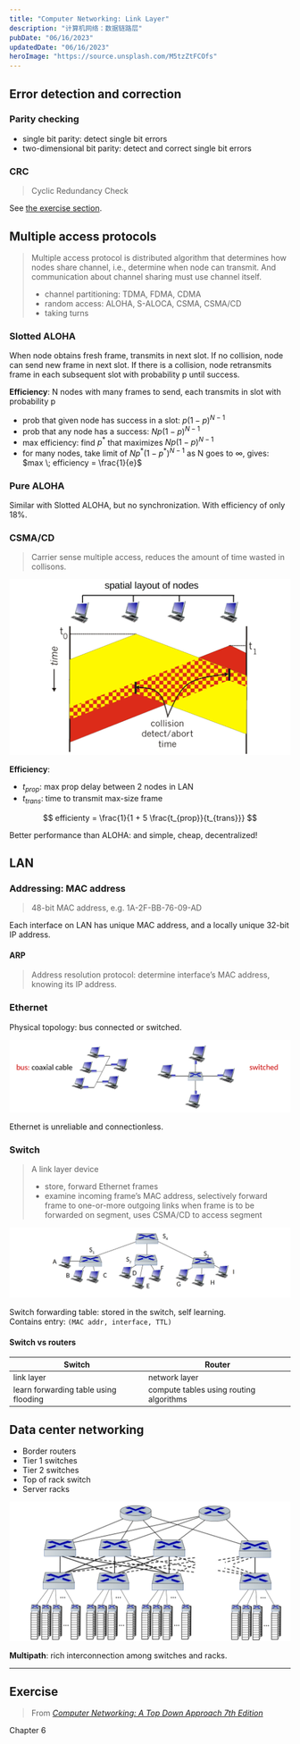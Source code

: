 ```yaml
---
title: "Computer Networking: Link Layer"
description: "计算机网络：数据链路层"
pubDate: "06/16/2023"
updatedDate: "06/16/2023"
heroImage: "https://source.unsplash.com/M5tzZtFCOfs"
---
```


## Error detection and correction

### Parity checking

- single bit parity: detect single bit errors
- two-dimensional bit parity: detect and correct single bit errors

### CRC

> Cyclic Redundancy Check

See [the exercise section](#exercise).

## Multiple access protocols

> Multiple access protocol is distributed algorithm that determines how nodes share channel,
> i.e., determine when node can transmit. And communication about channel sharing must use channel itself.
> - channel partitioning: TDMA, FDMA, CDMA
> - random access: ALOHA, S-ALOCA, CSMA, CSMA/CD
> - taking turns

### Slotted ALOHA

When node obtains fresh frame, transmits in next slot.
If no collision, node can send new frame in next slot.
If there is a collision, node retransmits frame in each subsequent slot with probability p until success.

**Efficiency**: N nodes with many frames to send, each transmits in slot with probability p
- prob that given node has success in a slot: $p(1-p)^{N-1}$
- prob that any node has a success: $Np(1-p)^{N-1}$
- max efficiency: find $p^*$ that maximizes $Np(1-p)^{N-1}$
- for many nodes, take limit of $Np^*(1-p^*)^{N-1}$ as N goes to $\infty$,
gives: $max \; efficiency = \frac{1}{e}$

### Pure ALOHA

Similar with Slotted ALOHA, but no synchronization. With efficiency of only 18%.

### CSMA/CD

> Carrier sense multiple access, reduces the amount of time wasted in collisons.

![](../../../assets/computer_networking/CSMA.png)

**Efficiency**:
- $t_{prop}$: max prop delay between 2 nodes in LAN
- $t_{trans}$: time to transmit max-size frame

$$
efficienty = \frac{1}{1 + 5 \frac{t_{prop}}{t_{trans}}}
$$

Better performance than ALOHA: and simple, cheap, decentralized!

## LAN

### Addressing: MAC address

> 48-bit MAC address, e.g. 1A-2F-BB-76-09-AD

Each interface on LAN has unique MAC address, and a locally unique 32-bit IP address.

#### ARP

> Address resolution protocol: determine interface’s MAC address, knowing its IP address.

### Ethernet

Physical topology: bus connected or switched.

![](../../../assets/computer_networking/ethernet_topology.png)

Ethernet is unreliable and connectionless.

### Switch

> A link layer device
> - store, forward Ethernet frames
> - examine incoming frame’s MAC address,
selectively forward frame to one-or-more outgoing links when frame is to be forwarded on segment,
uses CSMA/CD to access segment

![](../../../assets/computer_networking/switch.png)

Switch forwarding table: stored in the switch, self learning.  
Contains entry: `(MAC addr, interface, TTL)`

#### Switch vs routers

| Switch | Router |
|--------|--------|
| link layer | network layer |
| learn forwarding table using flooding | compute tables using routing algorithms |

## Data center networking

- Border routers
- Tier 1 switches
- Tier 2 switches
- Top of rack switch
- Server racks

![](../../../assets/computer_networking/data_center.png)

**Multipath**: rich interconnection among switches and racks.

---

## Exercise

> From [*Computer Networking: A Top Down Approach 7th Edition*](https://gaia.cs.umass.edu/kurose_ross/online_lectures.htm)

Chapter 6

